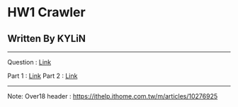 # HW1 Crawler
## Written By KYLiN

--- 

Question : [Link](https://hackmd.io/@yilun/SyZUcmMha)

Part 1 : [Link](./Part1/)
Part 2 : [Link](./Part2/)


---
Note:
Over18 header : https://ithelp.ithome.com.tw/m/articles/10276925